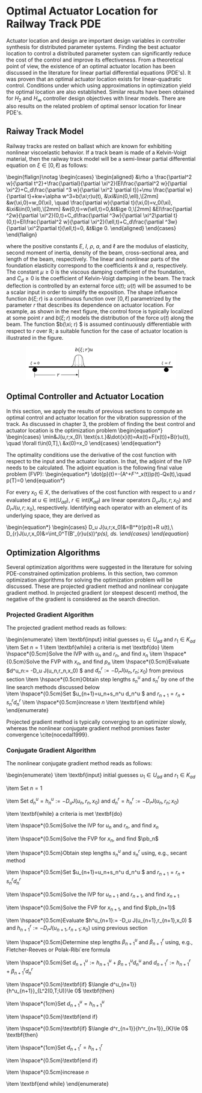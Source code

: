 # Optimal Actuator Location for Railway Track PDE
Actuator location and design are important design variables  in controller synthesis for distributed parameter systems. Finding the best actuator location to control a distributed parameter system can significantly reduce the cost of the control and improve  its effectiveness. From a theoretical point of view, the existence of an optimal actuator location has been discussed in the literature for linear partial differential equations (PDE's). It was proven that an optimal actuator location exists for linear-quadratic control.  Conditions under which using approximations in optimization yield the optimal location are also established.
 Similar results have been obtained for $H_2$ and $H_\infty$ controller design objectives with linear models. There are also results on the related problem of optimal sensor location for linear PDE's.



## Raiway Track Model
Railway tracks are rested on ballast which are known for exhibiting nonlinear viscoelastic behavior. If a track beam is made of a Kelvin-Voigt material, then the railway track model will be a semi-linear partial differential equation on $\xi\in [0,\ell]$ as follows:

\begin{flalign}\notag
\begin{cases}
\begin{aligned}
&\rho a \frac{\partial^2 w}{\partial t^2}+\frac{\partial}{\partial \xi^2}(EI\frac{\partial^2 w}{\partial \xi^2}+C_d\frac{\partial ^3 w}{\partial \xi^2 \partial t})+\mu \frac{\partial w}{\partial t}+kw+\alpha w^3=b(\xi;r)u(t), &\xi&\in(0,\ell),\\[2mm]
&w(\xi,0)=w_0(\xi), \quad \frac{\partial w}{\partial t}(\xi,0)=v_0(\xi), &\xi&\in(0,\ell),\\[2mm]
&w(0,t)=w(\ell,t)=0,&t&\ge 0,\\[2mm]
&EI\frac{\partial ^2w}{\partial \xi^2}(0,t)+C_d\frac{\partial ^3w}{\partial \xi^2\partial t}(0,t)=EI\frac{\partial^2 w}{\partial \xi^2}(\ell,t)+C_d\frac{\partial ^3w}{\partial \xi^2\partial t}(\ell,t)=0, &t&\ge 0.
\end{aligned}
\end{cases}
\end{flalign}

where the positive constants $E$, $I$, $\rho$, $a$, and $\ell$ are the modulus of elasticity, second moment of inertia, density of the beam, cross-sectional area, and length of the beam, respectively. The linear and nonlinear parts of the foundation elasticity correspond to the coefficients $k$ and $\alpha$, respectively. The constant $\mu\ge 0$ is the viscous damping coefficient of the foundation, and $C_d\ge 0$ is the coefficient of Kelvin-Voigt damping in the beam.
The track deflection is controlled by an external force  $u(t)$;  $u(t)$  will  be
assumed to be a scalar input in order to simplify the exposition. The shape influence function $b(\xi;r)$ is a continuous function over $[0,\ell]$ parametrized by the parameter $r$ that describes its dependence on actuator location. For example, as shown in the next figure, the control force is typically localized at some point $r$ and $b(\xi;r)$ models the distribution of the force $u(t)$ along the beam. The
function $b(\xi;  r) $  is assumed continuously differentiable with respect to $r$ over $\mathbb{R}$; a suitable function for the case of actuator location is illustrated in the figure.

<p align="center">
<img src="figs/Beam-schematic-2.JPG" width="400" />
</p>













## Optimal Controller and Actuator Location
In this section, we apply the results of previous sections to compute an optimal control and actuator location for the vibration suppression of the track. As discussed in chapter 3, the problem of finding the best control and actuator location is the optimization problem
\begin{equation*}
\begin{cases}
\min&J(u,r;x_0)\\
\text{s.t.}&\dot{x}(t)=Ax(t)+F(x(t))+B(r)u(t), \quad \forall t\in(0,T],\\
&x(0)=x_0
\end{cases}
\end{equation*}

The optimality conditions use the derivative of the cost function with respect to the input and the actuator location. In that, the adjoint of the IVP needs to be calculated. The adjoint equation is the following final value problem (FVP):
\begin{equation*}
\dot{p}(t)=-(A^*+F'^*_x(t))p(t)-Qx(t),\quad p(T)=0
\end{equation*}

For every $x_0\in X$, the derivatives of the cost function with respect to $u$ and $r$ evaluated at $u\in \text{int}(U_{ad})$, $r\in \text{int}(K_{ad})$ are linear operators $D_u J(u,r;x_0)$ and $D_{r}J(u,r;x_0)$, respectively. Identifying each operator with an element of its underlying space, they are derived as

\begin{equation*}
\begin{cases}
D_u J(u,r;x_0)&=B^*(r)p(t)+R u(t),\\
D_{r}J(u,r,x_0)&=\int_0^T(B'_{r}u(s))^*p(s)\, ds.
\end{cases}
\end{equation*}





















## Optimization Algorithms
Several optimization algorithms were suggested in the literature for solving PDE-constrained optimization problems. In this section, two common optimization algorithms for solving the optimization problem will be discussed. These are projected gradient method and nonlinear conjugate gradient method. In projected gradient (or steepest descent) method, the negative of the gradient is considered as the search direction. 

### Projected Gradient Algorithm
The projected gradient method reads as follows:

\begin{enumerate}
\item \textbf{input} initial guesses $u_1\in U_{ad}$ and $r_1\in K_{ad}$
\item Set $n=1$
\item \textbf{while} a criteria is met \textbf{do}
\item \hspace*{0.5cm}Solve the IVP with $u_n$ and $r_n$, and find $x_n$
\item \hspace*{0.5cm}Solve the FVP with $x_n$, and find $p_n$
\item \hspace*{0.5cm}Evaluate $d^u_n:= -D_u J(u_n,r_n,x_0) $ and $d^r_n:= -D_{r}J(u_n,r_n;x_0)$ from previous section
\item \hspace*{0.5cm}Obtain step lengths $s^u_n$ and $s^r_n$ by one of the line search methods discussed below  
\item \hspace*{0.5cm}Set $u_{n+1}=u_n+s_n^u d_n^u $ and $r_{n+1}=r_n+s_n^rd_n^r$
\item \hspace*{0.5cm}increase $n$
\item \textbf{end while}
\end{enumerate}

Projected gradient method is typically converging to an optimizer slowly, whereas the nonlinear conjugate gradient method promises faster convergence \cite{nocedal1999}. 

### Conjugate Gradient Algorithm
The nonlinear conjugate gradient method reads as follows:

\begin{enumerate}
\item \textbf{input} initial guesses $u_1\in U_{ad}$ and $r_1\in K_{ad}$

\item Set $n=1$

\item Set $d^u_n= h^u_n:= -D_u J(u_n,r_n,x_0)$ and $d^r_n= h^r_n:=-D_{r}J(u_n,r_n;x_0)$

\item \textbf{while} a criteria is met \textbf{do}

\item \hspace*{0.5cm}Solve the IVP for $u_n$ and $r_n$, and find $x_n$

\item \hspace*{0.5cm}Solve the FVP for $x_n$, and find $\pb_n$

\item \hspace*{0.5cm}Obtain step lengths $s^u_n$ and $s^r_n$ using, e.g., secant method

\item \hspace*{0.5cm}Set $u_{n+1}=u_n+s_n^u d_n^u $ and $r_{n+1}=r_n+s_n^r d_n^r$

\item \hspace*{0.5cm}Solve the IVP for $u_{n+1}$ and $r_{n+1}$, and find $x_{n+1}$

\item \hspace*{0.5cm}Solve the FVP for $x_{n+1}$, and find $\pb_{n+1}$

\item \hspace*{0.5cm}Evaluate $h^u_{n+1}:= -D_u J(u_{n+1},r_{n+1},x_0) $ and $h^r_{n+1}:=-D_{r}J(u_{n+1},r_{n+1};x_0)$ using previous section

\item \hspace*{0.5cm}Determine step lengths $\beta^u_{n+1}$ and $\beta^r_{n+1}$ using, e.g., Fletcher-Reeves or Polak-Ribi\`ere formula

\item \hspace*{0.5cm}Set $d^u_{n+1}:= h^u_{n+1}+\beta^u_{n+1}d^u_{n}$ and $d^r_{n+1}:= h^r_{n+1}+\beta^r_{n+1}d^r_{n}$

\item \hspace*{0.5cm}\textbf{if} $\langle d^u_{n+1}}{h^u_{n+1}}_{L^2(0,T;U)}\le 0$ \textbf{then}

\item \hspace*{1cm}Set $d^u_{n+1}=h^u_{n+1}$

\item \hspace*{0.5cm}\textbf{end if}

\item \hspace*{0.5cm}\textbf{if} $\langle d^r_{n+1}}{h^r_{n+1}}_{K}\le 0$ \textbf{then}

\item \hspace*{1cm}Set $d^r_{n+1}=h^r_{n+1}$

\item \hspace*{0.5cm}\textbf{end if}

\item \hspace*{0.5cm}increase $n$

\item \textbf{end while}
\end{enumerate}
